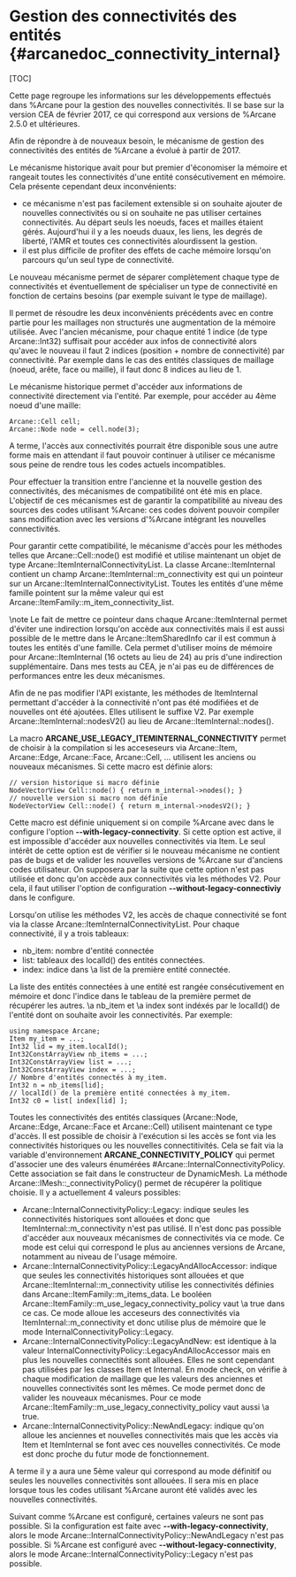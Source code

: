 ﻿Gestion des connectivités des entités {#arcanedoc_connectivity_internal}
========================================  
[TOC]

Cette page regroupe les informations sur les développements
effectués dans %Arcane pour la gestion des nouvelles
connectivités. Il se base sur la version CEA de février 2017, ce qui
correspond aux versions de %Arcane 2.5.0 et ultérieures.

Afin de répondre à de nouveaux besoin, le mécanisme de gestion des
connectivités des entités de %Arcane a évolué à partir de 2017.

Le mécanisme historique avait pour but premier d'économiser la mémoire
et rangeait toutes les connectivités d'une entité consécutivement en
mémoire. Cela présente cependant deux inconvénients:
- ce mécanisme n'est pas facilement extensible si on souhaite ajouter de
  nouvelles connectivités ou si on souhaite ne pas utiliser certaines
  connectivités. Au départ seuls les noeuds, faces et mailles étaient
  gérés. Aujourd'hui il y a les noeuds duaux, les liens, les degrés de
  liberté, l'AMR et toutes ces connectivités alourdissent la gestion.
- il est plus difficile de profiter des effets de cache mémoire
  lorsqu'on parcours qu'un seul type de connectivité.

Le nouveau mécanisme permet de séparer complètement chaque type de
connectivités et éventuellement de spécialiser un type de
connectivité en fonction de certains besoins (par exemple suivant le
type de maillage).

Il permet de résoudre les deux inconvénients
précédents avec en contre partie pour les maillages non structurés
une augmentation de la mémoire utilisée. Avec l'ancien mécanisme,
pour chaque entité 1 indice (de type Arcane::Int32) suffisait pour accéder aux infos
de connectivité alors qu'avec le nouveau il faut 2 indices (position +
nombre de connectivité) par connectivité. Par exemple dans le cas
des entités classiques de maillage (noeud, arête, face ou maille),
il faut donc 8 indices au lieu de 1.

Le mécanisme historique permet d'accéder aux informations de
connectivité directement via l'entité. Par exemple, pour accéder
au 4ème noeud d'une maille:
~~~~~~~~~~~~~~~~{.cpp}
Arcane::Cell cell;
Arcane::Node node = cell.node(3);
~~~~~~~~~~~~~~~~

A terme, l'accès aux connectivités pourrait être disponible sous une autre forme
mais en attendant il faut pouvoir continuer à utiliser ce mécanisme
sous peine de rendre tous les codes actuels incompatibles.

Pour effectuer la transition entre l'ancienne et la nouvelle gestion
des connectivités, des mécanismes de compatibilité ont été mis en
place. L'objectif de ces mécanismes est de garantir la compatibilité
au niveau des sources des codes utilisant %Arcane: ces codes doivent
pouvoir compiler sans modification avec les versions d'%Arcane
intégrant les nouvelles connectivités.
  
Pour garantir cette compatibilité, le mécanisme d'accès pour les
méthodes telles que Arcane::Cell::node() est modifié et
utilise maintenant un objet de type Arcane::ItemInternalConnectivityList. La
classe Arcane::ItemInternal contient un champ Arcane::ItemInternal::m_connectivity
est qui un pointeur sur un Arcane::ItemInternalConnectivityList. Toutes les
entités d'une même famille pointent sur la même valeur qui est
Arcane::ItemFamily::m_item_connectivity_list.

\note Le fait de mettre ce pointeur dans chaque Arcane::ItemInternal permet
d'éviter une indirection lorsqu'on accède aux connectivités mais il
est aussi possible de le mettre dans le Arcane::ItemSharedInfo car il est
commun à toutes les entités d'une famille. Cela permet d'utiliser
moins de mémoire pour Arcane::ItemInternal (16 octets au lieu de 24) au pris
d'une indirection supplémentaire. Dans mes tests au CEA, je n'ai pas
eu de différences de performances entre les deux mécanismes.

Afin de ne pas modifier l'API existante, les méthodes de ItemInternal
permettant d'accéder à la connectivité n'ont pas été modifiées et de
nouvelles ont été ajoutées. Elles utilisent le suffixe V2. Par
exemple Arcane::ItemInternal::nodesV2() au lieu de Arcane::ItemInternal::nodes().

La macro **ARCANE_USE_LEGACY_ITEMINTERNAL_CONNECTIVITY** permet de
choisir à la compilation si les acceseseurs via Arcane::Item, Arcane::Edge, Arcane::Face,
Arcane::Cell, ... utilisent les anciens ou nouveaux mécanismes. Si cette
macro est définie alors:
~~~~~~~~~~~~~~~~{.cpp}
// version historique si macro définie
NodeVectorView Cell::node() { return m_internal->nodes(); }
// nouvelle version si macro non définie
NodeVectorView Cell::node() { return m_internal->nodesV2(); }
~~~~~~~~~~~~~~~~

Cette macro est définie uniquement si on compile %Arcane avec dans
le configure l'option **--with-legacy-connectivity**. Si cette option
est active, il est impossible d'accéder aux nouvelles connectivités
via Item. Le seul intérêt de cette option est de vérifier si le
nouveau mécanisme ne contient pas de bugs et de valider les
nouvelles versions de %Arcane sur d'anciens codes utilisateur. On
supposera par la suite que cette option n'est pas utilisée et donc
qu'on accède aux connectivités via les méthodes V2. Pour cela, il
faut utiliser l'option de configuration
**--without-legacy-connectiviy** dans le configure.

Lorsqu'on utilise les méthodes V2, les accès de chaque connectivité
se font via la classe Arcane::ItemInternalConnectivityList. Pour chaque
connectivité, il y a trois tableaux:
- nb_item: nombre d'entité connectée
- list: tableaux des localId() des entités connectées.
- index: indice dans \a list de la première entité connectée.

La liste des entités connectées à une entité est rangée
consécutivement en mémoire et donc l'indice dans le tableau de la
première permet de récupérer les autres.
\a nb_item et \a index sont indéxés par le localId() de l'entité
dont on souhaite avoir les connectivités. Par exemple:

~~~~~~~~~~~~~~~~{.cpp}
using namespace Arcane;
Item my_item = ...;
Int32 lid = my_item.localId();
Int32ConstArrayView nb_items = ...;
Int32ConstArrayView list = ...;
Int32ConstArrayView index = ...;
// Nombre d'entités connectés à my_item.
Int32 n = nb_items[lid];
// localId() de la première entité connectées à my_item.
Int32 c0 = list[ index[lid] ];
~~~~~~~~~~~~~~~~

Toutes les connectivités des entités classiques (Arcane::Node, Arcane::Edge, Arcane::Face et
Arcane::Cell) utilisent maintenant ce type d'accès. Il est possible de choisir
à l'exécution si les accès se font via les connectivités historiques
ou les nouvelles connectitivités. Cela se fait via la variable
d'environnement **ARCANE_CONNECTIVITY_POLICY** qui permet d'associer une
des valeurs énumérées #Arcane::InternalConnectivityPolicy. Cette association
se fait dans le constructeur de DynamicMesh. La méthode
Arcane::IMesh::_connectivityPolicy() permet de récupérer la politique
choisie. Il y a actuellement 4 valeurs possibles:
- Arcane::InternalConnectivityPolicy::Legacy: indique seules les
  connectivités historiques sont allouées et donc que
  ItemInternal::m_connectivity n'est pas utilisé. Il n'est donc pas
  possible d'accéder aux nouveaux mécanismes de connectivités via
  ce mode. Ce mode est celui qui correspond le plus au anciennes
  versions de Arcane, notamment au niveau de l'usage mémoire.
- Arcane::InternalConnectivityPolicy::LegacyAndAllocAccessor: indique que seules les
  connectivités historiques sont allouées et que
  Arcane::ItemInternal::m_connectivity utilise les connectivités définies dans
  Arcane::ItemFamily::m_items_data. Le booléen
  Arcane::ItemFamily::m_use_legacy_connectivity_policy vaut \a true dans
  ce cas. Ce mode alloue les acceseurs des connectivités via
  ItemInternal::m_connectivity et donc utilise plus de mémoire que le
  mode InternalConnectivityPolicy::Legacy.
- Arcane::InternalConnectivityPolicy::LegacyAndNew: est identique à la
  valeur InternalConnectivityPolicy::LegacyAndAllocAccessor mais en plus les nouvelles
  connectités sont allouées. Elles ne sont cependant pas utilisées par
  les classes Item et Internal. En mode check, on vérifie à chaque
  modification de maillage que les valeurs des anciennes et nouvelles
  connectivités sont les mêmes. Ce mode permet donc de valider les
  nouveaux mécanismes. Pour ce mode
  Arcane::ItemFamily::m_use_legacy_connectivity_policy vaut aussi \a true.
- Arcane::InternalConnectivityPolicy::NewAndLegacy: indique qu'on alloue les
  anciennes et nouvelles connectivités mais que les accès via Item et
  ItemInternal se font avec ces nouvelles connectivités. Ce mode est
  donc proche du futur mode de fonctionnement.

A terme il y a aura une 5ème valeur qui correspond au mode définitif
ou seules les nouvelles connectivités sont allouées. Il sera mis en
place lorsque tous les codes utilisant %Arcane auront été validés
avec les nouvelles connectivités.

Suivant comme %Arcane est configuré, certaines valeurs ne sont pas
possible. Si la configuration est faite avec
**--with-legacy-connectivity**, alors le mode
Arcane::InternalConnectivityPolicy::NewAndLegacy n'est pas possible. Si
%Arcane est configuré avec **--without-legacy-connectivity**, alors
le mode Arcane::InternalConnectivityPolicy::Legacy n'est pas possible.

